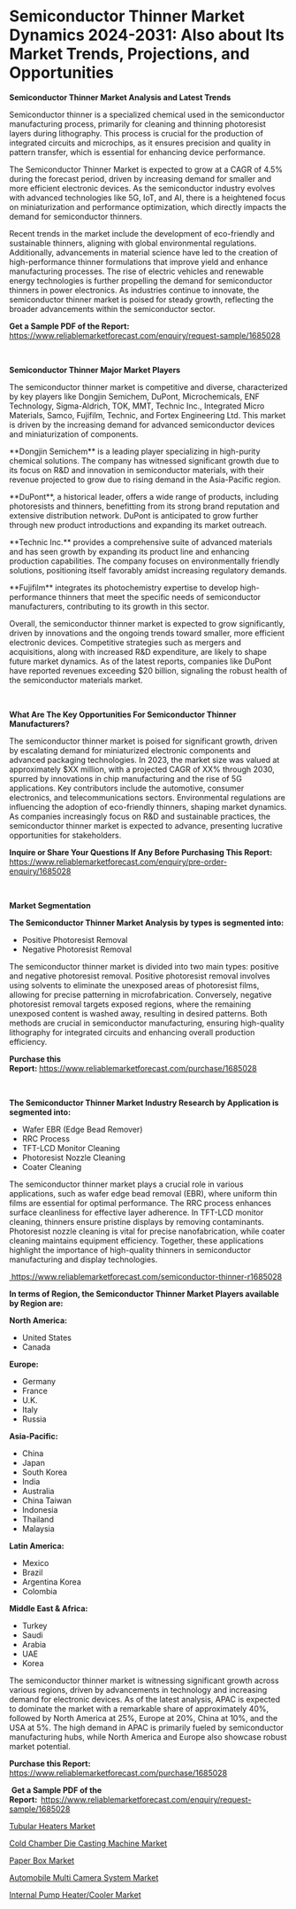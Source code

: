 <p><h1>Semiconductor Thinner Market Dynamics 2024-2031: Also about Its Market Trends, Projections, and Opportunities</h1></p><p><strong>Semiconductor Thinner Market Analysis and Latest Trends</strong></p>
<p><p>Semiconductor thinner is a specialized chemical used in the semiconductor manufacturing process, primarily for cleaning and thinning photoresist layers during lithography. This process is crucial for the production of integrated circuits and microchips, as it ensures precision and quality in pattern transfer, which is essential for enhancing device performance.</p><p>The Semiconductor Thinner Market is expected to grow at a CAGR of 4.5% during the forecast period, driven by increasing demand for smaller and more efficient electronic devices. As the semiconductor industry evolves with advanced technologies like 5G, IoT, and AI, there is a heightened focus on miniaturization and performance optimization, which directly impacts the demand for semiconductor thinners.</p><p>Recent trends in the market include the development of eco-friendly and sustainable thinners, aligning with global environmental regulations. Additionally, advancements in material science have led to the creation of high-performance thinner formulations that improve yield and enhance manufacturing processes. The rise of electric vehicles and renewable energy technologies is further propelling the demand for semiconductor thinners in power electronics. As industries continue to innovate, the semiconductor thinner market is poised for steady growth, reflecting the broader advancements within the semiconductor sector.</p></p>
<p><strong>Get a Sample PDF of the Report:&nbsp;</strong> <a href="https://www.reliablemarketforecast.com/enquiry/request-sample/1685028?utm_campaign=1080&utm_medium=2&utm_source=Github&utm_content=ia&utm_term=16102024&utm_id=semiconductor-thinner">https://www.reliablemarketforecast.com/enquiry/request-sample/1685028</a></p>
<p>&nbsp;</p>
<p><strong>Semiconductor Thinner Major Market Players</strong></p>
<p><p>The semiconductor thinner market is competitive and diverse, characterized by key players like Dongjin Semichem, DuPont, Microchemicals, ENF Technology, Sigma-Aldrich, TOK, MMT, Technic Inc., Integrated Micro Materials, Samco, Fujifilm, Technic, and Fortex Engineering Ltd. This market is driven by the increasing demand for advanced semiconductor devices and miniaturization of components.</p><p>**Dongjin Semichem** is a leading player specializing in high-purity chemical solutions. The company has witnessed significant growth due to its focus on R&D and innovation in semiconductor materials, with their revenue projected to grow due to rising demand in the Asia-Pacific region.</p><p>**DuPont**, a historical leader, offers a wide range of products, including photoresists and thinners, benefitting from its strong brand reputation and extensive distribution network. DuPont is anticipated to grow further through new product introductions and expanding its market outreach.</p><p>**Technic Inc.** provides a comprehensive suite of advanced materials and has seen growth by expanding its product line and enhancing production capabilities. The company focuses on environmentally friendly solutions, positioning itself favorably amidst increasing regulatory demands.</p><p>**Fujifilm** integrates its photochemistry expertise to develop high-performance thinners that meet the specific needs of semiconductor manufacturers, contributing to its growth in this sector.</p><p>Overall, the semiconductor thinner market is expected to grow significantly, driven by innovations and the ongoing trends toward smaller, more efficient electronic devices. Competitive strategies such as mergers and acquisitions, along with increased R&D expenditure, are likely to shape future market dynamics. As of the latest reports, companies like DuPont have reported revenues exceeding $20 billion, signaling the robust health of the semiconductor materials market.</p></p>
<p>&nbsp;</p>
<p><strong>What Are The Key Opportunities For Semiconductor Thinner Manufacturers?</strong></p>
<p><p>The semiconductor thinner market is poised for significant growth, driven by escalating demand for miniaturized electronic components and advanced packaging technologies. In 2023, the market size was valued at approximately $XX million, with a projected CAGR of XX% through 2030, spurred by innovations in chip manufacturing and the rise of 5G applications. Key contributors include the automotive, consumer electronics, and telecommunications sectors. Environmental regulations are influencing the adoption of eco-friendly thinners, shaping market dynamics. As companies increasingly focus on R&D and sustainable practices, the semiconductor thinner market is expected to advance, presenting lucrative opportunities for stakeholders.</p></p>
<p><strong>Inquire or Share Your Questions If Any Before Purchasing This Report:</strong> <a href="https://www.reliablemarketforecast.com/enquiry/pre-order-enquiry/1685028?utm_campaign=1080&utm_medium=2&utm_source=Github&utm_content=ia&utm_term=16102024&utm_id=semiconductor-thinner">https://www.reliablemarketforecast.com/enquiry/pre-order-enquiry/1685028</a></p>
<p>&nbsp;</p>
<p><strong>Market Segmentation</strong></p>
<p><strong>The Semiconductor Thinner Market Analysis by types is segmented into:</strong></p>
<p><ul><li>Positive Photoresist Removal</li><li>Negative Photoresist Removal</li></ul></p>
<p><p>The semiconductor thinner market is divided into two main types: positive and negative photoresist removal. Positive photoresist removal involves using solvents to eliminate the unexposed areas of photoresist films, allowing for precise patterning in microfabrication. Conversely, negative photoresist removal targets exposed regions, where the remaining unexposed content is washed away, resulting in desired patterns. Both methods are crucial in semiconductor manufacturing, ensuring high-quality lithography for integrated circuits and enhancing overall production efficiency.</p></p>
<p><strong>Purchase this Report:&nbsp;</strong><a href="https://www.reliablemarketforecast.com/purchase/1685028?utm_campaign=1080&utm_medium=2&utm_source=Github&utm_content=ia&utm_term=16102024&utm_id=semiconductor-thinner">https://www.reliablemarketforecast.com/purchase/1685028</a></p>
<p>&nbsp;</p>
<p><strong>The Semiconductor Thinner Market Industry Research by Application is segmented into:</strong></p>
<p><ul><li>Wafer EBR (Edge Bead Remover)</li><li>RRC Process</li><li>TFT-LCD Monitor Cleaning</li><li>Photoresist Nozzle Cleaning</li><li>Coater Cleaning</li></ul></p>
<p><p>The semiconductor thinner market plays a crucial role in various applications, such as wafer edge bead removal (EBR), where uniform thin films are essential for optimal performance. The RRC process enhances surface cleanliness for effective layer adherence. In TFT-LCD monitor cleaning, thinners ensure pristine displays by removing contaminants. Photoresist nozzle cleaning is vital for precise nanofabrication, while coater cleaning maintains equipment efficiency. Together, these applications highlight the importance of high-quality thinners in semiconductor manufacturing and display technologies.</p></p>
<p><a href="https://www.reliablemarketforecast.com/semiconductor-thinner-r1685028?utm_campaign=1080&utm_medium=2&utm_source=Github&utm_content=ia&utm_term=16102024&utm_id=semiconductor-thinner">&nbsp;https://www.reliablemarketforecast.com/semiconductor-thinner-r1685028</a></p>
<p><strong>In terms of Region, the Semiconductor Thinner Market Players available by Region are:</strong></p>
<p>
    <p> <strong> North America: </strong>
        <ul>
            <li>United States</li>
            <li>Canada</li>
        </ul>
        </p> 
    <p> <strong> Europe: </strong>
        <ul>
            <li>Germany</li>
            <li>France</li>
            <li>U.K.</li>
            <li>Italy</li>
            <li>Russia</li>
        </ul>
        </p> 
    <p> <strong> Asia-Pacific: </strong>
        <ul>
            <li>China</li>
            <li>Japan</li>
            <li>South Korea</li>
            <li>India</li>
            <li>Australia</li>
            <li>China Taiwan</li>
            <li>Indonesia</li>
            <li>Thailand</li>
            <li>Malaysia</li>
        </ul>
        </p> 
    <p> <strong> Latin America: </strong>
        <ul>
            <li>Mexico</li>
            <li>Brazil</li>
            <li>Argentina Korea</li>
            <li>Colombia</li>
        </ul>
        </p> 
    <p> <strong> Middle East & Africa: </strong>
        <ul>
            <li>Turkey</li>
            <li>Saudi</li>
            <li>Arabia</li>
            <li>UAE</li>
            <li>Korea</li>
        </ul>
    </p>
    </p>
<p><p>The semiconductor thinner market is witnessing significant growth across various regions, driven by advancements in technology and increasing demand for electronic devices. As of the latest analysis, APAC is expected to dominate the market with a remarkable share of approximately 40%, followed by North America at 25%, Europe at 20%, China at 10%, and the USA at 5%. The high demand in APAC is primarily fueled by semiconductor manufacturing hubs, while North America and Europe also showcase robust market potential.</p></p>
<p><strong>Purchase this Report: </strong><a href="https://www.reliablemarketforecast.com/purchase/1685028?utm_campaign=1080&utm_medium=2&utm_source=Github&utm_content=ia&utm_term=16102024&utm_id=semiconductor-thinner">https://www.reliablemarketforecast.com/purchase/1685028</a></p>
<p>&nbsp;<strong>Get a Sample PDF of the Report:&nbsp;&nbsp;</strong><a href="https://www.reliablemarketforecast.com/enquiry/request-sample/1685028?utm_campaign=1080&utm_medium=2&utm_source=Github&utm_content=ia&utm_term=16102024&utm_id=semiconductor-thinner">https://www.reliablemarketforecast.com/enquiry/request-sample/1685028</a></p>
<p><strong></strong></p>
<p><p><a href="https://issuu.com/reportprime-2/docs/tubular-heaters-market-size-2030.pp_1318f5a979b73d?utm_campaign=1080&utm_medium=2&utm_source=Github&utm_content=ia&utm_term=16102024&utm_id=semiconductor-thinner">Tubular Heaters Market</a></p><p><a href="https://github.com/anidillnagatat/Market-Research-Report-List-1/blob/main/cold-chamber-die-casting-machine-market.md?utm_campaign=1080&utm_medium=2&utm_source=Github&utm_content=ia&utm_term=16102024&utm_id=semiconductor-thinner">Cold Chamber Die Casting Machine Market</a></p><p><a href="https://github.com/danyelltzmol/Market-Research-Report-List-1/blob/main/paper-box-market.md?utm_campaign=1080&utm_medium=2&utm_source=Github&utm_content=ia&utm_term=16102024&utm_id=semiconductor-thinner">Paper Box Market</a></p><p><a href="https://www.linkedin.com/pulse/automobile-multi-camera-system-industry-resonance-79-amplification-rp4wf?utm_campaign=1080&utm_medium=2&utm_source=Github&utm_content=ia&utm_term=16102024&utm_id=semiconductor-thinner">Automobile Multi Camera System Market</a></p><p><a href="https://www.linkedin.com/pulse/internal-pump-heatercooler-market-pulse-144-expansion-blueprint-qm22f?trk=public_post_embed_feed-article-content&utm_campaign=1080&utm_medium=2&utm_source=Github&utm_content=ia&utm_term=16102024&utm_id=semiconductor-thinner">Internal Pump Heater/Cooler Market</a></p></p>
